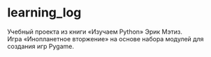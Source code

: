 # learning_log
Учебный проекта из книги «Изучаем Python» Эрик Мэтиз. <br/>
Игра «Инопланетное вторжение» на основе набора модулей для создания игр Pygame.

